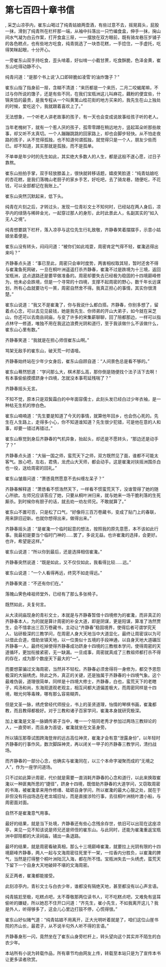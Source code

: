 # 第七百四十章书信
,  采芝山凉亭内，崔东山喝过了纯青姑娘两壶酒，有些过意不去，摇晃肩头，屁股一抹，滑到了纯青所在栏杆那一端，从袖中抖落出一只竹编食盒，伸手一抹，掬山间水气凝为白云作案，打开食盒三屉，一一摆放在双方眼前，既有骑龙巷压岁铺子的各色糕点，也有些地方吃食，纯青挑选了一块杏花糕，一手捻住，一手虚托，吃得笑眯起眼，十分开心。
   一旁崔东山双手持吃食，歪头啃着，好似啃一小截甘蔗，吃食酥脆，色泽金黄，崔东山吃得动静不小。
   纯青问道：“是那个书上说‘入口即碎脆如凌雪’的油炸馓子？”
   崔东山指了指身前一屉，含糊不清道：“来历都是一个来历，二月二咬蝎尾嘛，不过与你所说的馓子，还是有些不同，在我们宝瓶洲这儿叫麻花，藕粉的便宜些，什锦夹馅的最贵，是我专程从一个叫黄篱山桂花街的地方买来的，我先生在山上独处的时候，爱吃这个，我就跟着喜欢上了。”
   无法想象，一个听老人讲老故事的孩子，有一天也会变成说故事给孩子听的老人。
   当年老槐树下，就有一个惹人厌的孩子，孤零零蹲在稍远地方，竖起耳朵听那些故事，却又听不太真切。一个人蹦蹦跳跳的回家路上，却也会脚步轻快。从不怕走夜路的孩子，从不觉得孤独，也不知道何谓孤独，就觉得只是一个人，朋友少些而已。却不知道，其实那就是孤独，而不是孤单。
   不单单是年少时的先生如此，其实绝大多数人的人生，都是这般不遂心愿，过日子靠熬。
   崔东山拍拍手掌，双手轻放膝盖上，很快就转移话题，嬉皮笑脸道：“纯青姑娘吃的杏花糕，是我们落魄山老厨子的家乡手艺，好吃吧，去了骑龙巷，随便吃，不花钱，可以全部都记在我账上。”
   崔东山突然沉默起来，低下头。
   纯青在片刻之后，才转过头，发现一位青衫文士不知何时，已经站在两人身后，凉亭内的绿荫与稀碎金光，一起穿过那人的身形，此时此景此人，名副其实的“如入无人之境”。
   纯青想要跳下栏杆，落入凉亭与这位先生行礼致敬，齐静春笑着摆摆手，示意小姑娘坐着便是。
   崔东山没有转头，闷闷问道：“被你们如此戏耍，周密肯定气得不轻，崔瀺逃得出来吗？”
   齐静春点头道：“事已至此，周密只会审时度势，两害相权取其轻，暂时还舍不得与崔瀺鱼死网破，一旦在桐叶洲遥遥打杀齐静春，崔瀺不过是跌境为十三境，返回宝瓶洲，这点退路还是要早做准备的。周密却要失去已经极为稳固的十四境巅峰修为，他未必会跌境，但是一个寻常的十四境，支撑不起周密的野心，数千年长远谋划，所有心血就要功亏一篑，周密自然舍不得。我真正担心的事情，其实你很清楚。”
   崔东山说道：“我又不是崔瀺了，你与我说什么都白搭。齐静春，你别多想了，留着点心念，可以去见见裴钱，她是我先生、你师弟的开山大弟子，如今就在采芝山，你还可以去南岳祠庙，与变了许多的宋集薪聊聊，回了陪都那边，一样可以指点林守一修道，唯独不用在我这边浪费光阴和道行，至于我该做什么不该做什么，崔东山心里有数。”
   齐静春笑道：“我就是在担心师侄崔东山啊。”
   骂架无敌手的崔东山，破天荒一时语噎。
   齐静春始终站在少年少女身后，崔东山自顾自道：“人间景色总是看不够的。”
   崔东山蓦然怒道：“学问那么大，棋术那么高，那你倒是随便找个法子活下去啊！有本事偷偷摸摸跻身十四境，怎就没本事苟延残喘了？”
   齐静春摇头无言。
   不知不觉，原本只是双鬓霜白的中年面容儒士，此刻头发已经白过少年衣袖，是一种枯无生机的惨白色。
   崔东山喃喃道：“先生要是知道了今天的事情，就算他年回乡，也会伤心死的。先生在人生路上，走得多小心，你不知道谁知道？先生很少犯错，可是他在意的人和事，却要一错过再错过。”
   崔东山察觉到身后齐静春的气机异象，抬起头，却还是不愿转头，“那边还是动手了？”
   齐静春点头道：“大骊一国之师，蛮荒天下之师，双方既然见了面，谁都不可能太客气。放心吧，左右，君倩，龙虎山大天师，都会动手。这是崔瀺对扶摇洲围杀白也一役，送给周密的回礼。”
   崔东山皱眉问道：“萧愻竟然愿意不去纠缠左呆子？”
   齐静春解释道：“萧愻看不惯浩然天下，一样看不惯蛮荒天下，没谁管得了她的随心所欲。左师兄应该答应了她，只要从桐叶洲归来，就与她来一场干脆利落的生死厮杀。到时候你有胆子的话，就去劝一劝左师兄。不敢就算了。”
   崔东山不置可否，只是松了口气，“好像将三百万卷藏书，变成了贴门上的春联，用来辞旧迎新。也就你想得出来，做得出来。”
   齐静春摇头道：“是崔瀺一个临时起意的想法，按照我的原先意愿，本不该如此行事。我最初是要当个临时门神的……罢了，多说无益。也许崔瀺的选择，会更好。也许，希望是这样。”
   崔东山说道：“所以你到最后，还是选择相信崔瀺。”
   齐静春突然说道：“既是如此，又不仅仅如此，我看得比较……远。”
   崔东山说道：“一个人看得再远，终究不如走得远。”
   齐静春笑道：“不还有你们在。”
   落魄山霁色峰祖师堂外，已经有了那么多张椅子。
   既然如此，夫复何言。
   从大渎祠庙现身的青衫文士，本就是与齐静春暂借十四境修为的崔瀺，而非真正的齐静春本人，为的就是算计周密的补全大道，即是阴谋，更是阳谋，算准了浩然贾生，会不惜拿出三百万卷藏书，主动让“齐静春”稳固境界，使得后者可谓学究天人、钻研极深的三教学问，在周密人身大天地当中大道显化，最终让周密误以为可以借此合道，借助坐镇天地，以一位类似十五境的手段神通，以自身天地大道碾压齐静春一人，最终吃掉使得齐静春成功跻身十四境的三教根本学问，使得周密的天道循环，更加衔接紧密，无一缺漏。一旦成事，周密就真成了三教祖师都打杀不得的存在，成为那个数座天下最大的“一”。
   而要想蒙骗过文海周密，当然并不轻松，齐静春必须舍得将一身修为，都交予恩怨极深的大骊绣虎。除此之外，真正的关键，还是独属于齐静春的十四境气象。这个最难伪装，道理很简单，同样是十四境大修士，齐静春，白也，蛮荒天下的老瞎子，鸡汤和尚，东海观道观老观主，相互间都大道偏差极大，而周密同样是十四境，眼光何等毒辣，哪有那么容易糊弄。
   但是文圣一脉，绣虎曾经代师授业，书上的圣贤道理，怡情的琴棋书画，崔瀺都教，而且教得都极好。对于三教和诸子百家学问，崔瀺本身就研究极深。
   加上崔瀺是文圣一脉嫡传弟子当中，唯一一个陪同老秀才参加过两场三教辩论的人，一直旁听，而且身为首徒，崔瀺就坐在文圣身旁。
   所以镇压那尊试图跨海登岸的远古高位神灵，崔瀺才会有意“泄露身份”，以年轻时齐静春的行事作风，数次脚踩神灵，再以闭关一甲子的齐静春三教学问，清扫战场。
   而齐静春的一部分心念，也确实与崔瀺同在，以三个本命字凝聚而成的“无境之人”，作为一座学问道场。
   只不过如此算计周密，代价就是需要一直消耗齐静春的心念和道行，以此来换取崔瀺以一种匪夷所思的“捷径”，跻身十四境，既借助齐静春的大道学问，又窃取周密的书海，被崔瀺拿来用作修缮、砥砺自身学问，所以崔瀺的最大心狠之处，就在于非但没有将战场选在老龙城旧址，而是直接涉险行事，去往桐叶洲桃叶渡小船，与周密面对面。
   自然不是崔瀺意气用事。
   最好的结果，就是当下处境，齐静春还有些心念残余存世，依旧可以出现在这座凉亭，来见一见不知该说是师兄还是师侄的崔东山。与此同时，还能为崔瀺重返宝瓶洲中部陪都的大渎祠庙，铺出一条退路。
   最坏的结果，就是周密看破真相，那么十三境巅峰崔瀺，就要拉上光阴有限的十四境巅峰齐静春，两人一起与文海周密往死里干一架，一炷香内分胜负，以崔瀺的脾气，当然是打得整个桐叶洲陆沉入海，都在所不惜。宝瓶洲失去一头绣虎，蛮荒天下留下一个自身大天地破碎不堪的文海周密。
   反正两者，崔瀺都能接受。
   此刻凉亭内，青衫文士与白衣少年，谁都没有隔绝天地，甚至都没有以心声言语。
   纯青尴尬至极，吃糕点吧，太不尊敬那两位读书人，可不吃糕点吧，又难免有竖耳偷听的嫌疑，所以她忍不住开口问道：“齐先生，崔小先生，不如我离开这儿？我是外人，听得够多了，这会儿心里边打鼓不停，心慌得很。”
   崔东山好似赌气道：“纯青姑娘不用离开，正大光明听着就是了，咱们这位山崖书院的齐山长，最君子，从不说半句外人听不得的言语。”
   齐静春身形一闪，竟然坐在了崔东山身旁栏杆上，转头望向这个其实并不陌生的白衣少年。
  本站所有小说为转载作品，所有章节均由网友上传，转载至本站只是为了宣传本书让更多读者欣赏。